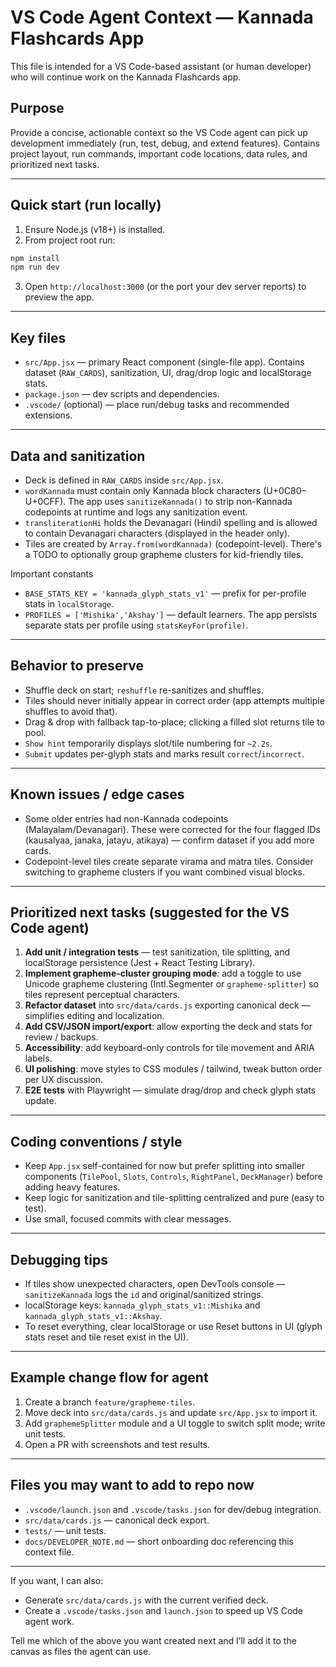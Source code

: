 # VS Code Agent Context — Kannada Flashcards App

This file is intended for a VS Code-based assistant (or human developer) who will continue work on the Kannada Flashcards app.

## Purpose
Provide a concise, actionable context so the VS Code agent can pick up development immediately (run, test, debug, and extend features). Contains project layout, run commands, important code locations, data rules, and prioritized next tasks.

---

## Quick start (run locally)
1. Ensure Node.js (v18+) is installed.
2. From project root run:

```bash
npm install
npm run dev
```

3. Open `http://localhost:3000` (or the port your dev server reports) to preview the app.

---

## Key files
- `src/App.jsx` — primary React component (single-file app). Contains dataset (`RAW_CARDS`), sanitization, UI, drag/drop logic and localStorage stats.
- `package.json` — dev scripts and dependencies.
- `.vscode/` (optional) — place run/debug tasks and recommended extensions.

---

## Data and sanitization
- Deck is defined in `RAW_CARDS` inside `src/App.jsx`.
- `wordKannada` must contain only Kannada block characters (U+0C80–U+0CFF). The app uses `sanitizeKannada()` to strip non-Kannada codepoints at runtime and logs any sanitization event.
- `transliterationHi` holds the Devanagari (Hindi) spelling and is allowed to contain Devanagari characters (displayed in the header only).
- Tiles are created by `Array.from(wordKannada)` (codepoint-level). There's a TODO to optionally group grapheme clusters for kid-friendly tiles.

Important constants
- `BASE_STATS_KEY = 'kannada_glyph_stats_v1'` — prefix for per-profile stats in `localStorage`.
- `PROFILES = ['Mishika','Akshay']` — default learners. The app persists separate stats per profile using `statsKeyFor(profile)`.

---

## Behavior to preserve
- Shuffle deck on start; `reshuffle` re-sanitizes and shuffles.
- Tiles should never initially appear in correct order (app attempts multiple shuffles to avoid that).
- Drag & drop with fallback tap-to-place; clicking a filled slot returns tile to pool.
- `Show hint` temporarily displays slot/tile numbering for `~2.2s`.
- `Submit` updates per-glyph stats and marks result `correct`/`incorrect`.

---

## Known issues / edge cases
- Some older entries had non-Kannada codepoints (Malayalam/Devanagari). These were corrected for the four flagged IDs (kausalyaa, janaka, jatayu, atikaya) — confirm dataset if you add more cards.
- Codepoint-level tiles create separate virama and matra tiles. Consider switching to grapheme clusters if you want combined visual blocks.

---

## Prioritized next tasks (suggested for the VS Code agent)
1. **Add unit / integration tests** — test sanitization, tile splitting, and localStorage persistence (Jest + React Testing Library).
2. **Implement grapheme-cluster grouping mode**: add a toggle to use Unicode grapheme clustering (Intl.Segmenter or `grapheme-splitter`) so tiles represent perceptual characters.
3. **Refactor dataset** into `src/data/cards.js` exporting canonical deck — simplifies editing and localization.
4. **Add CSV/JSON import/export**: allow exporting the deck and stats for review / backups.
5. **Accessibility**: add keyboard-only controls for tile movement and ARIA labels.
6. **UI polishing**: move styles to CSS modules / tailwind, tweak button order per UX discussion.
7. **E2E tests** with Playwright — simulate drag/drop and check glyph stats update.

---

## Coding conventions / style
- Keep `App.jsx` self-contained for now but prefer splitting into smaller components (`TilePool`, `Slots`, `Controls`, `RightPanel`, `DeckManager`) before adding heavy features.
- Keep logic for sanitization and tile-splitting centralized and pure (easy to test).
- Use small, focused commits with clear messages.

---

## Debugging tips
- If tiles show unexpected characters, open DevTools console — `sanitizeKannada` logs the `id` and original/sanitized strings.
- localStorage keys: `kannada_glyph_stats_v1::Mishika` and `kannada_glyph_stats_v1::Akshay`.
- To reset everything, clear localStorage or use Reset buttons in UI (glyph stats reset and tile reset exist in the UI).

---

## Example change flow for agent
1. Create a branch `feature/grapheme-tiles`.
2. Move deck into `src/data/cards.js` and update `src/App.jsx` to import it.
3. Add `graphemeSplitter` module and a UI toggle to switch split mode; write unit tests.
4. Open a PR with screenshots and test results.

---

## Files you may want to add to repo now
- `.vscode/launch.json` and `.vscode/tasks.json` for dev/debug integration.
- `src/data/cards.js` — canonical deck export.
- `tests/` — unit tests.
- `docs/DEVELOPER_NOTE.md` — short onboarding doc referencing this context file.

---

If you want, I can also:
- Generate `src/data/cards.js` with the current verified deck.
- Create a `.vscode/tasks.json` and `launch.json` to speed up VS Code agent work.

Tell me which of the above you want created next and I’ll add it to the canvas as files the agent can use.

